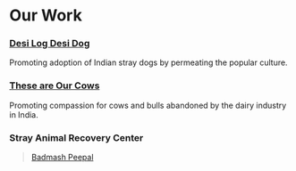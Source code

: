 <!--

Title: Our initiatives to help animals and other people who help animals.

-->

Our Work
=========

### [Desi Log Desi Dog]( /?p=desilogdesidog )
Promoting adoption of Indian stray dogs by permeating the popular culture.

### [These are Our Cows]( ?p=ourcows)
Promoting compassion for cows and bulls abandoned by the dairy industry in India.

### Stray Animal Recovery Center
<!-- [Stray Animal Recovery Center](/?p=recovery)-->
<div class="fb-page" data-href="https://www.facebook.com/badmashpeepal" data-tabs="timeline" data-width="500" data-small-header="true" data-adapt-container-width="true" data-hide-cover="false" data-show-facepile="true"><div class="fb-xfbml-parse-ignore"><blockquote cite="https://www.facebook.com/badmashpeepal"><a href="https://www.facebook.com/badmashpeepal">Badmash Peepal</a></blockquote></div></div>


<!--

### Treat on Street
Helping stray animals on the streer

### Cow products

### ad agency

### network for good

### 52 habits book

### Activists for Animals
Network


-------------------------

-->

